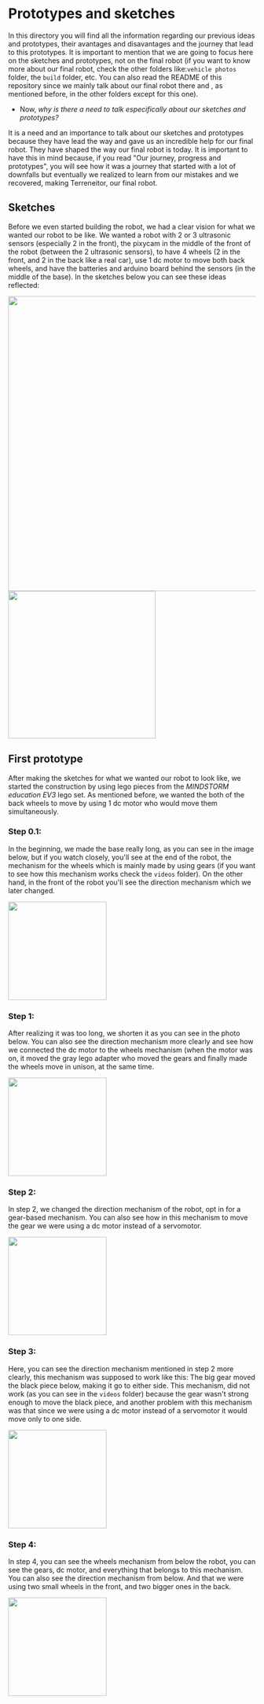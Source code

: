  # Prototypes and sketches 

In this directory you will find all the information regarding our previous ideas and prototypes, their avantages and disavantages and the journey that lead to this prototypes. It is important to mention that we are going to focus here on the sketches and prototypes, not on the final robot (if you want to know more about our final robot, check the other folders like:`vehicle photos` folder, the `build` folder, etc. You can also read the README of this repository since we mainly talk about our final robot there and , as mentioned before, in the other folders except for this one).

- Now, _why is there a need to talk especifically about our sketches and prototypes?_

It is a need and an importance to talk about our sketches and prototypes because they have lead the way and gave us an incredible help for our final robot. They have shaped the way our final robot is today. It is important to have this in mind because, if you read "Our journey, progress and prototypes", you will see how it was a journey that started with a lot of downfalls but eventually we realized to learn from our mistakes and we recovered, making Terreneitor, our final robot.

## Sketches

Before we even started building the robot, we had a clear vision for what we wanted our robot to be like. We wanted a robot with 2 or 3 ultrasonic sensors (especially 2 in the front), the pixycam in the middle of the front of the robot (between the 2 ultrasonic sensors), to have 4 wheels (2 in the front, and 2 in the back like a real car), use 1 dc motor to move both back wheels, and have the batteries and arduino board behind the sensors (in the middle of the base). In the sketches below you can see these ideas reflected:

<img src="First sketches 1.jpeg" width="600">     <img src="First sketches 2.jpeg" width="300">

## First prototype

After making the sketches for what we wanted our robot to look like, we started the construction by using lego pieces from the _MINDSTORM education EV3_ lego set. As mentioned before, we wanted the both of the back wheels to move by using 1 dc motor who would move them simultaneously. 

### Step 0.1: 

In the beginning, we made the base really long, as you can see in the image below, but if you watch closely, you'll see at the end of the robot, the mechanism for the wheels which is mainly made by using gears (if you want to see how this mechanism works check the `videos` folder). On the other hand, in the front of the robot you'll see the direction mechanism which we later changed.

<img src="First prototype step 0.1.jpeg" width="200">

### Step 1:

After realizing it was too long, we shorten it as you can see in the photo below. You can also see the direction mechanism more clearly and see how we connected the dc motor to the wheels mechanism (when the motor was on, it moved the gray lego adapter who moved the gears and finally made the wheels move in unison, at the same time.

<img src="First prototype step 1 (cenital view).jpeg" width="200">

### Step 2:

In step 2, we changed the direction mechanism of the robot, opt in for a gear-based mechanism. You can also see how in this mechanism to move the gear we were using a dc motor instead of a servomotor.

<img src="First prototype step 2 (cenital view).jpeg" width="200">

### Step 3:

Here, you can see the direction mechanism mentioned in step 2 more clearly, this mechanism was supposed to work like this: The big gear moved the black piece below, making it go to either side. This mechanism, did not work (as you can see in the `videos` folder) because the gear wasn't strong enough to move the black piece, and another problem with this mechanism was that since we were using a dc motor instead of a servomotor it would move only to one side.

<img src="First prototype step 3 (front view).jpeg" width="200">

### Step 4:

In step 4, you can see the wheels mechanism from below the robot, you can see the gears, dc motor, and everything that belongs to this mechanism. 
You can also see the direction mechanism from below. And that we were using two small wheels in the front, and two bigger ones in the back.

<img src="First prototype step 4 (worm’s-eye view).jpeg" width="200">






